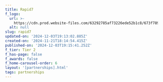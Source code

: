 ```yaml
---
title: Rapid7
f_logo:
  url: >-
    https://cdn.prod.website-files.com/63292785af73226ede52b1c8/673f789e4c0f4540958b11d7__RAPID7%25201.svg
  alt: null
slug: rapid7
updated-on: '2024-12-03T19:13:02.885Z'
created-on: '2024-11-21T18:14:54.415Z'
published-on: '2024-12-03T19:15:41.252Z'
f_tier: Tier 2
f_has-page: false
f_awards: false
f_home-carousel-order: 6
layout: '[partnerships].html'
tags: partnerships
---
```



